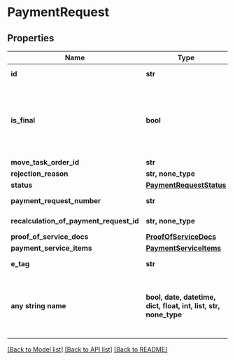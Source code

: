 # PaymentRequest


## Properties
Name | Type | Description | Notes
------------ | ------------- | ------------- | -------------
**id** | **str** |  | [optional] [readonly] 
**is_final** | **bool** |  | [optional]  if omitted the server will use the default value of False
**move_task_order_id** | **str** |  | [optional] 
**rejection_reason** | **str, none_type** |  | [optional] 
**status** | [**PaymentRequestStatus**](PaymentRequestStatus.md) |  | [optional] 
**payment_request_number** | **str** |  | [optional] [readonly] 
**recalculation_of_payment_request_id** | **str, none_type** |  | [optional] [readonly] 
**proof_of_service_docs** | [**ProofOfServiceDocs**](ProofOfServiceDocs.md) |  | [optional] 
**payment_service_items** | [**PaymentServiceItems**](PaymentServiceItems.md) |  | [optional] 
**e_tag** | **str** |  | [optional] [readonly] 
**any string name** | **bool, date, datetime, dict, float, int, list, str, none_type** | any string name can be used but the value must be the correct type | [optional]

[[Back to Model list]](../README.md#documentation-for-models) [[Back to API list]](../README.md#documentation-for-api-endpoints) [[Back to README]](../README.md)


